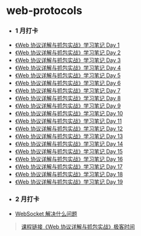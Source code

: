 # web-protocols

- ### 1 月打卡

* [《Web 协议详解与抓包实战》学习笔记 Day 1](day1.md)
* [《Web 协议详解与抓包实战》学习笔记 Day 2](day2.md)
* [《Web 协议详解与抓包实战》学习笔记 Day 3](day3.md)
* [《Web 协议详解与抓包实战》学习笔记 Day 4](day4.md)
* [《Web 协议详解与抓包实战》学习笔记 Day 5](day5.md)
* [《Web 协议详解与抓包实战》学习笔记 Day 6](day6.md)
* [《Web 协议详解与抓包实战》学习笔记 Day 7](day7.md)
* [《Web 协议详解与抓包实战》学习笔记 Day 8](day8.md)
* [《Web 协议详解与抓包实战》学习笔记 Day 9](day9.md)
* [《Web 协议详解与抓包实战》学习笔记 Day 10](day10.md)
* [《Web 协议详解与抓包实战》学习笔记 Day 11](day11.md)
* [《Web 协议详解与抓包实战》学习笔记 Day 12](day12.md)
* [《Web 协议详解与抓包实战》学习笔记 Day 13](day13.md)
* [《Web 协议详解与抓包实战》学习笔记 Day 14](day14.md)
* [《Web 协议详解与抓包实战》学习笔记 Day 15](day15.md)
* [《Web 协议详解与抓包实战》学习笔记 Day 16](day16.md)
* [《Web 协议详解与抓包实战》学习笔记 Day 17](day17.md)
* [《Web 协议详解与抓包实战》学习笔记 Day 18](day18.md)
* [《Web 协议详解与抓包实战》学习笔记 Day 19](day19.md)

- ### 2 月打卡

* [WebSocket 解决什么问题](websocket-1.md)

> [课程链接《Web 协议详解与抓包实战》极客时间](http://gk.link/a/11UWp)
